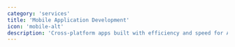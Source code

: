 ```yaml
---
category: 'services'
title: 'Mobile Application Development'
icon: 'mobile-alt'
description: 'Cross-platform apps built with efficiency and speed for Android and iOS at once using React-native.'
---
```

